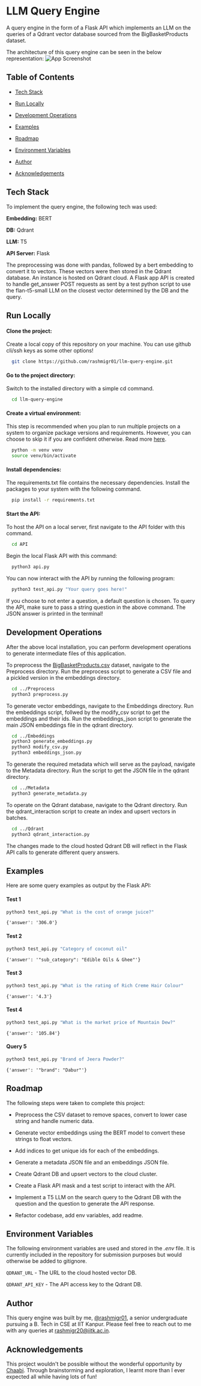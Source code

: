
# LLM Query Engine

A query engine in the form of a Flask API which implements an LLM on the queries of a Qdrant vector database sourced from the BigBasketProducts dataset.

The architecture of this query engine can be seen in the below representation:
![App Screenshot](https://via.placeholder.com/468x300?text=App+Screenshot+Here)
## Table of Contents

- [Tech Stack](#tech-stack)

- [Run Locally](#run-locally)

- [Development Operations](#development-options)

- [Examples](#examples)

- [Roadmap](#roadmap)

- [Environment Variables](#environment-variables)

- [Author](#author)

- [Acknowledgements](#acknowledgements)
## Tech Stack

To implement the query engine, the following tech was used:

**Embedding:** BERT

**DB:** Qdrant

**LLM:** T5

**API Server:** Flask

The preprocessing was done with pandas, followed by a bert embedding to convert it to vectors. These vectors were then stored in the Qdrant database. An instance is hosted on Qdrant cloud. A Flask app API is created to handle get_answer POST requests as sent by a test python script to use the flan-t5-small LLM on the closest vector determined by the DB and the query. 


## Run Locally

#### Clone the project:

Create a local copy of this repository on your machine. You can use github cli/ssh keys as some other options!

```bash
  git clone https://github.com/rashmigr01/llm-query-engine.git
```

#### Go to the project directory:

Switch to the installed directory with a simple cd command.

```bash
  cd llm-query-engine
```

#### Create a virtual environment:

This step is recommended when you plan to run multiple projects on a system to organize package versions and requirements. However, you can choose to skip it if you are confident otherwise. Read more [here](https://docs.python.org/3/library/venv.html).

```bash
  python -m venv venv
  source venv/bin/activate
```

#### Install dependencies:

The requirements.txt file contains the necessary dependencies. Install the packages to your system with the following command.

```bash
  pip install -r requirements.txt
```

#### Start the API:

To host the API on a local server, first navigate to the API folder with this command.

```bash
  cd API
```

Begin the local Flask API with this command:

```bash
  python3 api.py
```

You can now interact with the API by running the following program:

```bash
  python3 test_api.py "Your query goes here!"
```

If you choose to not enter a question, a default question is chosen. To query the API, make sure to pass a string question in the above command. The JSON answer is printed in the terminal!


## Development Operations

After the above local installation, you can perform development operations to generate intermediate files of this application.

To preprocess the [BigBasketProducts.csv](https://www.kaggle.com/datasets/surajjha101/bigbasket-entire-product-list-28k-datapoints) dataset, navigate to the Preprocess directory. Run the preprocess script to generate a CSV file and a pickled version in the embeddings directory.

```bash
  cd ../Preprocess
  python3 preprocess.py
```

To generate vector embeddings, navigate to the Embeddings directory. Run the embeddings script, follwed by the modify_csv script to get the embeddings and their ids. Run the embeddings_json script to generate the main JSON embeddings file in the qdrant directory.

```bash
  cd ../Embeddings
  python3 generate_embeddings.py
  python3 modify_csv.py
  python3 embeddings_json.py
```

To generate the required metadata which will serve as the payload, navigate to the Metadata directory. Run the script to get the JSON file in the qdrant directory.

```bash
  cd ../Metadata
  python3 generate_metadata.py
```

To operate on the Qdrant database, navigate to the Qdrant directory. Run the qdrant_interaction script to create an index and upsert vectors in batches.

```bash
  cd ../Qdrant
  python3 qdrant_interaction.py
```

The changes made to the cloud hosted Qdrant DB will reflect in the Flask API calls to generate different query answers.
    
## Examples

Here are some query examples as output by the Flask API:

#### Test 1

```bash
python3 test_api.py "What is the cost of orange juice?"
```

```
{'answer': '306.0'}
```

#### Test 2

```bash
python3 test_api.py "Category of coconut oil"
```

```
{'answer': '"sub_category": "Edible Oils & Ghee"'}
```

#### Test 3

```bash
python3 test_api.py "What is the rating of Rich Creme Hair Colour"
```

```
{'answer': '4.3'}
```

#### Test 4

```bash
python3 test_api.py "What is the market price of Mountain Dew?"
```

```
{'answer': '105.84'}
```

#### Query 5

```bash
python3 test_api.py "Brand of Jeera Powder?"
```

```
{'answer': '"brand": "Dabur"'}
```



## Roadmap

The following steps were taken to complete this project:

- Preprocess the CSV dataset to remove spaces, convert to lower case string and handle numeric data.

- Generate vector embeddings using the BERT model to convert these strings to float vectors.

- Add indices to get unique ids for each of the embeddings.

- Generate a metadata JSON file and an embeddings JSON file.

- Create Qdrant DB and upsert vectors to the cloud cluster.

- Create a Flask API mask and a test script to interact with the API.

- Implement a T5 LLM on the search query to the Qdrant DB with the question and the question to generate the API response.

- Refactor codebase, add env variables, add readme.


## Environment Variables

The following environment variables are used and stored in the *.env* file. It is currently included in the repository for submission purposes but would otherwise be added to gitignore.

`QDRANT_URL` - The URL to the cloud hosted vector DB.

`QDRANT_API_KEY` - The API access key to the Qdrant DB.


## Author

This query engine was built by me, [@rashmigr01](https://www.github.com/rashmigr01), a senior undergraduate pursuing a B. Tech in CSE at IIT Kanpur. Please feel free to reach out to me with any queries at [rashmigr20@iitk.ac.in](mailto:rashmigr20@iitk.ac.in).


## Acknowledgements

This project wouldn't be possible without the wonderful opportunity by [Chaabi](https://www.chaabi.ai/). Through brainstorming and exploration, I learnt more than I ever expected all while having lots of fun!
